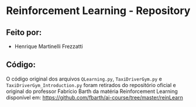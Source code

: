 # Reinforcement Learning - Repository

## Feito por:
- Henrique Martinelli Frezzatti

## Código:
O código original dos arquivos ```QLearning.py```, ```TaxiDriverGym.py``` e ```TaxiDriverGym_Introduction.py``` foram retirados do repositório oficial e original do professor Fabrício Barth da matéria Reinforcement Learning disponível em: https://github.com/fbarth/ai-course/tree/master/reinLearn
